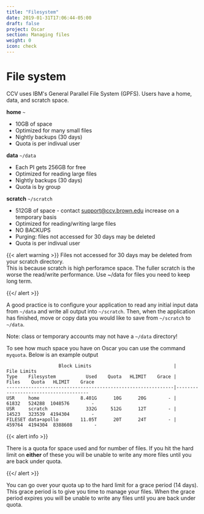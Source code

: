 ```yaml
---
title: "Filesystem"
date: 2019-01-31T17:06:44-05:00
draft: false
project: Oscar
section: Managing files
weight: 0
icon: check
---
```


# File system

CCV uses IBM's General Parallel File System (GPFS).  Users have a home, data,
and scratch space.


 **home** `~`

 * 10GB of space
 * Optimized for many small files
 * Nightly backups (30 days)
 * Quota is per indivual user

 **data** `~/data`

 * Each PI gets 256GB for free
 * Optimized for reading large files
 * Nightly backups (30 days)
 * Quota is by group

 **scratch** `~/scratch`

 * 512GB of space - contact support@ccv.brown.edu increase on a temporary basis
 * Optimized for reading/writing large files
 * NO BACKUPS
 * Purging: files not accessed for 30 days may be deleted
 * Quota is per indivual user

{{< alert warning >}}
Files not accessed for 30 days may be deleted from your scratch directory.  
This is because scratch is high perforamce space. The fuller scratch is the worse
the read/write performance.  Use ~/data for files you need to keep long term.

{{</ alert >}}

A good practice is to configure your application to read any initial
input data from `~/data` and write all output into `~/scratch`. Then,
when the application has finished, move or copy data you would like to
save from `~/scratch` to `~/data`.

Note: class or temporary accounts may not have a `~/data` directory!

To see how much space you have on Oscar you can use the command
`myquota`. Below is an example output

                       Block Limits                              |           File Limits              
    Type    Filesystem           Used    Quota   HLIMIT    Grace |    Files    Quota   HLIMIT    Grace
    -------------------------------------------------------------|--------------------------------------
    USR     home               8.401G      10G      20G        - |    61832   524288  1048576        -
    USR     scratch              332G     512G      12T        - |    14523   323539  4194304        -
    FILESET data+apollo        11.05T      20T      24T        - |   459764  4194304  8388608        -

{{< alert info >}}

There is a quota for space used and for number of files.  If you hit the hard limit
on **either** of these you will be unable to write any more files until you are back under quota.

{{</ alert >}}

You can go over your quota up to the hard limit for a grace period
(14 days). This grace period is to give you time to manage your files.
When the grace period expires you will be unable to write any files
until you are back under quota.
